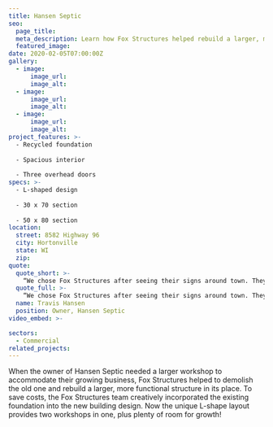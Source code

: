 ```yaml
---
title: Hansen Septic
seo:
  page_title:
  meta_description: Learn how Fox Structures helped rebuild a larger, more functional structure for Hansen Septic.
  featured_image: 
date: 2020-02-05T07:00:00Z
gallery: 
  - image: 
      image_url:
      image_alt:
  - image: 
      image_url:
      image_alt:
  - image: 
      image_url:
      image_alt:
project_features: >-
  - Recycled foundation
  
  - Spacious interior
  
  - Three overhead doors
specs: >-
  - L-shaped design
  
  - 30 x 70 section
  
  - 50 x 80 section
location:
  street: 8582 Highway 96
  city: Hortonville
  state: WI
  zip:
quote:
  quote_short: >-
    “We chose Fox Structures after seeing their signs around town. They performed great throughout the building process. Their workers had great attitudes and that stood out. I would absolutely recommend Fox Structures to others.”
  quote_full: >-
    “We chose Fox Structures after seeing their signs around town. They performed great throughout the building process. Their workers had great attitudes and that stood out. I would absolutely recommend Fox Structures to others.”
  name: Travis Hansen
  position: Owner, Hansen Septic
video_embed: >-

sectors:
  - Commercial
related_projects: 
---
```


When the owner of Hansen Septic needed a larger workshop to accommodate their growing business, Fox Structures helped to demolish the old one and rebuild a larger, more functional structure in its place. To save costs, the Fox Structures team creatively incorporated the existing foundation into the new building design. Now the unique L-shape layout provides two workshops in one, plus plenty of room for growth!
